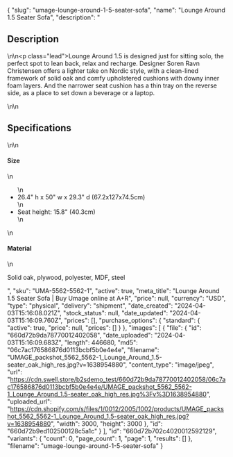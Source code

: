 {
  "slug": "umage-lounge-around-1-5-seater-sofa",
  "name": "Lounge Around 1.5 Seater Sofa",
  "description": "<h2>Description</h2>\n<!-- split -->\n<p class=\"lead\">Lounge Around 1.5 is designed just for sitting solo, the perfect spot to lean back, relax and recharge. Designer Soren Ravn Christensen offers a lighter take on Nordic style, with a clean-lined framework of solid oak and comfy upholstered cushions with downy inner foam layers. And the narrower seat cushion has a thin tray on the reverse side, as a place to set down a beverage or a laptop. </p>\n<!-- split -->\n<h2>Specifications</h2>\n<!-- split -->\n<h4>Size</h4>\n<ul>\n<li>26.4\" h x 50\" w x 29.3\" d (67.2x127x74.5cm)</li>\n<li>Seat height: 15.8\" (40.3cm)</li>\n</ul>\n<h4>Material</h4>\n<p>Solid oak, plywood, polyester, MDF, steel</p>",
  "sku": "UMA-5562-5562-1",
  "active": true,
  "meta_title": "Lounge Around 1.5 Seater Sofa | Buy Umage online at A+R",
  "price": null,
  "currency": "USD",
  "type": "physical",
  "delivery": "shipment",
  "date_created": "2024-04-03T15:16:08.021Z",
  "stock_status": null,
  "date_updated": "2024-04-03T15:16:09.760Z",
  "prices": [],
  "purchase_options": {
    "standard": {
      "active": true,
      "price": null,
      "prices": []
    }
  },
  "images": [
    {
      "file": {
        "id": "660d72b9da78770012402058",
        "date_uploaded": "2024-04-03T15:16:09.683Z",
        "length": 446680,
        "md5": "06c7ac176586876d0113bcbf5b0e4e4e",
        "filename": "UMAGE_packshot_5562_5562-1_Lounge_Around_1.5-seater_oak_high_res.jpg?v=1638954880",
        "content_type": "image/jpeg",
        "url": "https://cdn.swell.store/b2sdemo_test/660d72b9da78770012402058/06c7ac176586876d0113bcbf5b0e4e4e/UMAGE_packshot_5562_5562-1_Lounge_Around_1.5-seater_oak_high_res.jpg%3Fv%3D1638954880",
        "uploaded_url": "https://cdn.shopify.com/s/files/1/0012/2005/1002/products/UMAGE_packshot_5562_5562-1_Lounge_Around_1.5-seater_oak_high_res.jpg?v=1638954880",
        "width": 3000,
        "height": 3000
      },
      "id": "660d72b9ed102500128c5a1c"
    }
  ],
  "id": "660d72b702c4020012592129",
  "variants": {
    "count": 0,
    "page_count": 1,
    "page": 1,
    "results": []
  },
  "filename": "umage-lounge-around-1-5-seater-sofa"
}